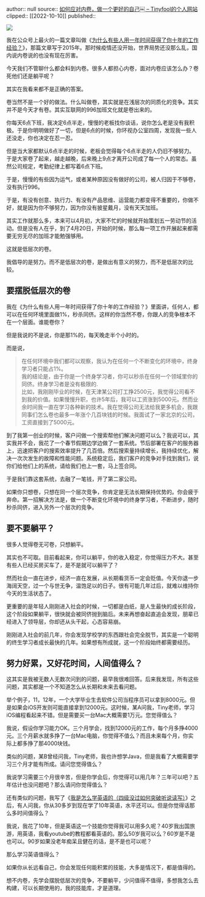 author:: null
source:: [如何应对内卷，做一个更好的自己￼ – Tinyfool的个人网站](https://codechina.org/2022/10/better-self/)
clipped:: [[2022-10-10]]
published:: 

![](https://codechina.org/wp-content/uploads/2022/10/hero-with-wing-flying-on-top-of-the-city-Fantasy.png)

我在公众号上最火的一篇文章叫做《[为什么有些人用一年时间获得了你十年的工作经验？](https://codechina.org/2019/03/why-somebody-get-ten-years/)》，那篇文章写于2015年。那时候疫情还没开始，世界局势还没那么乱，国内说内卷说的也没有现在厉害。

今天我们不管聊什么都会料到内卷。很多人都担心内卷，面对内卷应该怎么办？卷死他们还是躺平呢？

其实在我看来都不是正确的答案。

卷当然不是一个好的做法。什么叫做卷，其实就是在浅层次的同质化的竞争。其实并不是今天才有卷。其实互联网的996加班文化就是卷出来的。

你每天6点下班，我决定6点半走，慢慢的老板找你谈话，说你怎么老是没有我积极。于是你明明做好了一切，但是6点的时候，你环视办公室四周，发现我一些人还没走，你也决定在忍一忍。

但是当大家都默认6点半走的时候，老板会觉得每个6点半走的人仍旧不够努力。于是大家卷了起来，越走越晚，后来晚上9点才离开公司成了每一个人的常态。虽然公司规定，考勤纪律上都写着6点下班。

于是，慢慢的有些因为运气，或者某种原因没有做好的公司，被人归因于不够卷，没有执行996。

于是，有没有创意、执行力、有没有产品思维、运营能力都变得不重要的，你做不好，就是因为你不够努力，因为你没有披星戴月，没有天天加班。

其实工作就那么多，本来可以4月初，大家不忙的时候就开始策划五一劳动节的活动。但是没有人在乎，到了4月20日，开始的时候，那么每一项工作开展起来都需要无穷无尽的加班才能勉强够用。

这就是低层次的卷。

我倡导的是努力。而不是低层次的卷，是做出有意义的努力，而不是低层次的比较。

## 要摆脱低层次的卷

我在《为什么有些人用一年时间获得了你十年的工作经验？》里面讲，任何人，都可以在任何环境里面做1%，秒杀同侪。这样的你当然不卷，你跟人的竞争根本不在一个层面。谁能卷你？

但是我说的不是说，你是那1%的，每天晚走半个小时的。

而是说，

> 在任何环境中我们都可以观察，我认为在任何一个不断变化的环境中，终身学习者只能占1%。  
> 我的结论是，由于你是一个终身学习者，你可以秒杀在任何一个领域里你的同侪。终身学习者是没有极限的.  
> 比如，我刚刚毕业的时候，在天津某公司打工挣2500元，我觉得公司看不到我的价值。如果慢慢升职，也许5年后，我可以工资涨到5000元。然而业余时间我一直在学习各种新的技术。我在觉得公司无法给我更多机会，我跟同事们怎么卷也最多一年涨个几百块钱的时候。我面试了一家北京的公司，工资直接到了5000元。

到了我第一创业的时候，客户问做一个搜索帮他们解决问题可以么？我说可以，其实我并不会，我花了一个春节假期边学边做了一套系统。节后部署在客户的服务器上，迅速把客户的搜索效率提升了几百倍。然后搜索量持续增长，我持续优化，解决一次次发生的故障和性能问题。系统稳定后，我们客户的竞争对手找到我们，说你们给他们上的系统，请给我们也上一套，马上签合同。

于是我们靠这套系统，去融了一笔钱，开了第二家公司。

如果你只想卷，只想在同一个层次竞争，你肯定是无法长期保持优势的。你会疲于奔命。第一招解决方法是，做一个不断变化环境中的终身学习者，不断进步，随时秒杀同侪，进入另外一个层次的竞争。

## 要不要躺平？

很多人觉得卷无可卷，只想躺平。

其实也不可取。目前看起来，你可以躺平，你的收入稳定，你觉得压力不大。甚至有些人已经买房买车了，是不是就可以躺平了？

然而社会一直在进步，经济一直在发展，从长期看货币一定会贬值。今天你退一步海阔天空，过一个与世无争，温饱足以的日子。很有可能几年过后，就难以维持你今天的生活状态了。

更重要的是年轻人刚刚进入社会的时候，一切都是白纸，是人生最快的成长阶段，这个阶段如果躺平，很快就会被同侪抛到脑后。未来再想奋起直追会发现，朋辈已经进入了领导层，你却还从头干起，心态容易崩。

刚刚进入社会的前几年，你会发现学校学的东西跟社会完全脱节，其实是一个聪明的终生学习者成长最快的几年。如果想有所成就，这一个阶段始终都需要经历。

## 努力好累，又好花时间，人间值得么？

这其实是我被无数人无数次问到的问题，最早我很难回答。后来我发现，所有这些问题，其实都是一个不知道怎么从长期和未来去看问题。

举个例子，11，12年，一个大学毕业生去软件公司当程序员可以拿到8000元。但是如果会iOS开发则可能直接拿到12000元。这时候，某A问我，Tiny老师，学习iOS编程看起来不错。但是需要买一台Mac大概需要1万元。您觉得值么？

我说，假设你学习能力OK。三个月学会，找到12000元的工作，每个月多挣4000元。三个月薪水就多挣了一台Mac电脑，你觉得不值么？而且未来每个月，你实际上都多挣了那4000块钱。

类似的问题，某B曾经问我，Tiny老师，我也许想学Java，但是我看了大概需要学习三个月才能有所成。请问您觉得值么？

我说学习需要三个月很辛苦，但是你学会后，你觉得可以用几年？三年可以吧？五年估计也没问题吧？那么请问你觉得值么？

还有类似的问题，我写了《[我是怎么学英语的（四级没过如何突破听说读写）](https://codechina.org/2019/03/how-do-i-learn-english/)》之后，有人问我，你从30多岁到现在学了10年英语，水平还可以。但是你觉得话那么多时间值得么？

我说，我花了10年，但是英语这一个技能你觉得我可以用多久呢？40岁我出国旅游，用英语，我看youtube的教程都看英语的。那么50岁我可以么？60岁是不是也可以。90岁如果没老年痴呆且健在的话，是不是也可以呢？

那么学习英语值得么？

如果你从长远看自己，你会发现任何能积累的技能，大多是情况下，都是值得的。

想不内卷，先学会摆脱低层次的竞争，不要躺平，少问值得不值得，多想我怎么去构建，可以长期使用的，我的技能库，才是道理。